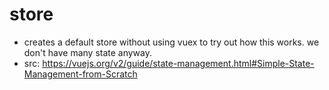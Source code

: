 # store

-   creates a default store without using vuex to try out how this works. we don't
    have many state anyway.
-   src: https://vuejs.org/v2/guide/state-management.html#Simple-State-Management-from-Scratch
